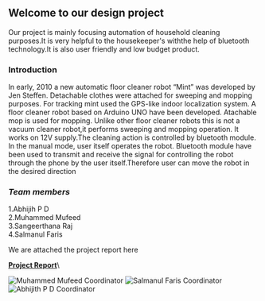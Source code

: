 ## Welcome to our design project
Our project is mainly focusing automation of household cleaning purposes.It is very helpful to the housekeeper's withthe help of bluetooth technology.It is also user friendly and low budget product.

### Introduction

In early, 2010 a new automatic floor cleaner robot “Mint” was developed by Jen 
Steffen. Detachable clothes were attached for sweeping and mopping purposes. For 
tracking mint used the GPS-like indoor localization system.
A floor cleaner robot based on Arduino UNO have been developed. Atachable mop 
is used for mopping. Unlike other floor cleaner robots this is not a vacuum cleaner robot,it 
performs sweeping and mopping operation. It works on 12V supply.The cleaning action is 
controlled by bluetooth module.
In the manual mode, user itself operates the robot.
Bluetooth module have been used to transmit and receive the signal for controlling the 
robot through the phone by the user itself.Therefore user can move the robot in the desired direction


### _Team members_
1.Abhijih P D\
2.Muhammed Mufeed\
3.Sangeerthana Raj\
4.Salmanul Faris



 We are attached the project report here

 **[Project Report](https://abhijithpd01.github.io/Project-Report/proect.pdf.pdf)**\

   ![Muhammed Mufeed Coordinator](https://abhijithpd01.github.io/Photo/IMG-20191008-WA0382.jpg)
   ![Salmanul Faris Coordinator](https://abhijithpd01.github.io/Photo/Screenshot_20200809-090601.png)
   ![Abhijith P D Coordinator](https://abhijithpd01.github.io/Photo/IMG_20200605_181832_416.jpg)



